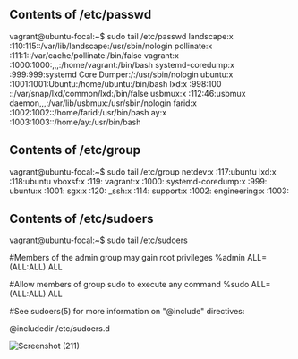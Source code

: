 ## Contents of /etc/passwd

vagrant@ubuntu-focal:~$ sudo tail /etc/passwd
landscape:x :110:115::/var/lib/landscape:/usr/sbin/nologin
pollinate:x :111:1::/var/cache/pollinate:/bin/false
vagrant:x :1000:1000:,,,:/home/vagrant:/bin/bash
systemd-coredump:x :999:999:systemd Core Dumper:/:/usr/sbin/nologin
ubuntu:x :1001:1001:Ubuntu:/home/ubuntu:/bin/bash
lxd:x :998:100 ::/var/snap/lxd/common/lxd:/bin/false
usbmux:x :112:46:usbmux daemon,,,:/var/lib/usbmux:/usr/sbin/nologin
farid:x :1002:1002::/home/farid:/usr/bin/bash
ay:x :1003:1003::/home/ay:/usr/bin/bash



## Contents of /etc/group

vagrant@ubuntu-focal:~$ sudo tail /etc/group
netdev:x :117:ubuntu
lxd:x :118:ubuntu
vboxsf:x :119:
vagrant:x :1000:
systemd-coredump:x :999:
ubuntu:x :1001:
sgx:x :120:
_ssh:x :114:
support:x :1002:
engineering:x :1003:


## Contents of /etc/sudoers

vagrant@ubuntu-focal:~$ sudo tail /etc/sudoers

#Members of the admin group may gain root privileges
%admin ALL=(ALL:ALL) ALL

#Allow members of group sudo to execute any command
%sudo   ALL=(ALL:ALL) ALL

#See sudoers(5) for more information on "@include" directives:

@includedir /etc/sudoers.d





![Screenshot (211)](https://user-images.githubusercontent.com/49108697/197651239-bfe2e8a1-c311-42e8-80fa-bdc09ca4149f.png)
